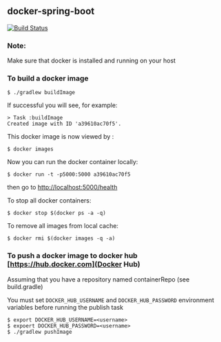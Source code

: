 ## docker-spring-boot

[![Build Status](https://travis-ci.org/tzoght/dockerized-spring-boot.svg?branch=master)](https://travis-ci.org/tzoght/dockerized-spring-boot)


### Note:
Make sure that docker is installed and running on your host

### To build a docker image
```
$ ./gradlew buildImage

```

If successful you will see, for example:
```$xslt
> Task :buildImage 
Created image with ID 'a39610ac70f5'.

```

This docker image is now viewed by :

```
$ docker images

```


Now you can run the docker container locally:

```
$ docker run -t -p5000:5000 a39610ac70f5

```
then go to [http://localhost:5000/health](http://localhost:5000/health)

To stop all docker containers:

```$xslt
$ docker stop $(docker ps -a -q)
```

To remove all images from local cache:

```
$ docker rmi $(docker images -q -a)

```


### To push a docker image to docker hub [https://hub.docker.com](Docker Hub)

Assuming that you have a repository named containerRepo (see build.gradle)

You must set `DOCKER_HUB_USERNAME` and `DOCKER_HUB_PASSWORD` environment variables before running the publish task

```
$ export DOCKER_HUB_USERNAME=<username>
$ expoert DOCKER_HUB_PASSWORD=<username>
$ ./gradlew pushImage

```